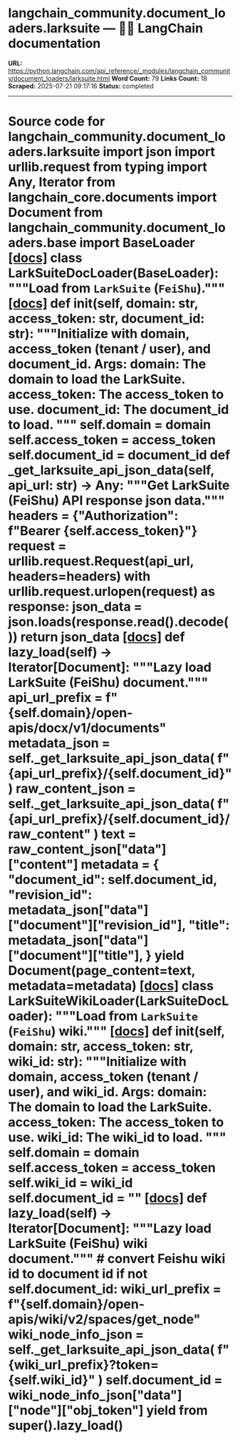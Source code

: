 # langchain_community.document_loaders.larksuite — 🦜🔗 LangChain  documentation

**URL:** https://python.langchain.com/api_reference/_modules/langchain_community/document_loaders/larksuite.html
**Word Count:** 79
**Links Count:** 18
**Scraped:** 2025-07-21 09:17:16
**Status:** completed

---

# Source code for langchain\_community.document\_loaders.larksuite               import json     import urllib.request     from typing import Any, Iterator          from langchain_core.documents import Document          from langchain_community.document_loaders.base import BaseLoader                              [[docs]](https://python.langchain.com/api_reference/community/document_loaders/langchain_community.document_loaders.larksuite.LarkSuiteDocLoader.html#langchain_community.document_loaders.larksuite.LarkSuiteDocLoader)     class LarkSuiteDocLoader(BaseLoader):         """Load from `LarkSuite` (`FeiShu`)."""                         [[docs]](https://python.langchain.com/api_reference/community/document_loaders/langchain_community.document_loaders.larksuite.LarkSuiteDocLoader.html#langchain_community.document_loaders.larksuite.LarkSuiteDocLoader.__init__)         def __init__(self, domain: str, access_token: str, document_id: str):             """Initialize with domain, access_token (tenant / user), and document_id.                  Args:                 domain: The domain to load the LarkSuite.                 access_token: The access_token to use.                 document_id: The document_id to load.             """             self.domain = domain             self.access_token = access_token             self.document_id = document_id                             def _get_larksuite_api_json_data(self, api_url: str) -> Any:             """Get LarkSuite (FeiShu) API response json data."""             headers = {"Authorization": f"Bearer {self.access_token}"}             request = urllib.request.Request(api_url, headers=headers)             with urllib.request.urlopen(request) as response:                 json_data = json.loads(response.read().decode())                 return json_data                         [[docs]](https://python.langchain.com/api_reference/community/document_loaders/langchain_community.document_loaders.larksuite.LarkSuiteDocLoader.html#langchain_community.document_loaders.larksuite.LarkSuiteDocLoader.lazy_load)         def lazy_load(self) -> Iterator[Document]:             """Lazy load LarkSuite (FeiShu) document."""             api_url_prefix = f"{self.domain}/open-apis/docx/v1/documents"             metadata_json = self._get_larksuite_api_json_data(                 f"{api_url_prefix}/{self.document_id}"             )             raw_content_json = self._get_larksuite_api_json_data(                 f"{api_url_prefix}/{self.document_id}/raw_content"             )             text = raw_content_json["data"]["content"]             metadata = {                 "document_id": self.document_id,                 "revision_id": metadata_json["data"]["document"]["revision_id"],                 "title": metadata_json["data"]["document"]["title"],             }             yield Document(page_content=text, metadata=metadata)                                                            [[docs]](https://python.langchain.com/api_reference/community/document_loaders/langchain_community.document_loaders.larksuite.LarkSuiteWikiLoader.html#langchain_community.document_loaders.larksuite.LarkSuiteWikiLoader)     class LarkSuiteWikiLoader(LarkSuiteDocLoader):         """Load from `LarkSuite` (`FeiShu`) wiki."""                         [[docs]](https://python.langchain.com/api_reference/community/document_loaders/langchain_community.document_loaders.larksuite.LarkSuiteWikiLoader.html#langchain_community.document_loaders.larksuite.LarkSuiteWikiLoader.__init__)         def __init__(self, domain: str, access_token: str, wiki_id: str):             """Initialize with domain, access_token (tenant / user), and wiki_id.                  Args:                 domain: The domain to load the LarkSuite.                 access_token: The access_token to use.                 wiki_id: The wiki_id to load.             """             self.domain = domain             self.access_token = access_token             self.wiki_id = wiki_id             self.document_id = ""                                        [[docs]](https://python.langchain.com/api_reference/community/document_loaders/langchain_community.document_loaders.larksuite.LarkSuiteWikiLoader.html#langchain_community.document_loaders.larksuite.LarkSuiteWikiLoader.lazy_load)         def lazy_load(self) -> Iterator[Document]:             """Lazy load LarkSuite (FeiShu) wiki document."""                  # convert Feishu wiki id to document id             if not self.document_id:                 wiki_url_prefix = f"{self.domain}/open-apis/wiki/v2/spaces/get_node"                 wiki_node_info_json = self._get_larksuite_api_json_data(                     f"{wiki_url_prefix}?token={self.wiki_id}"                 )                 self.document_id = wiki_node_info_json["data"]["node"]["obj_token"]                  yield from super().lazy_load()